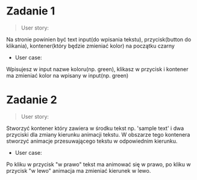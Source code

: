# Zadanie 1

> User story:

Na stronie powinien być text input(do wpisania tekstu), przycisk(button do klikania), kontener(który będzie zmieniać kolor) na początku czarny

- User case:

Wpisujesz w input nazwe koloru(np. green), klikasz w przycisk i kontener ma zmieniać kolor na wpisany w input(np. green)

# Zadanie 2

> User story:

Stworzyć kontener który zawiera w środku tekst np. 'sample text' i dwa przyciski dla zmiany kierunku animacji tekstu. W obszarze tego kontenera stworzyć  animacje przesuwającego tekstu w odpowiednim kierunku.

- User case:

Po kliku w przycisk "w prawo" tekst ma animować się w prawo, po kliku w przycisk "w lewo" animacja ma zmieniać kierunek w lewo.